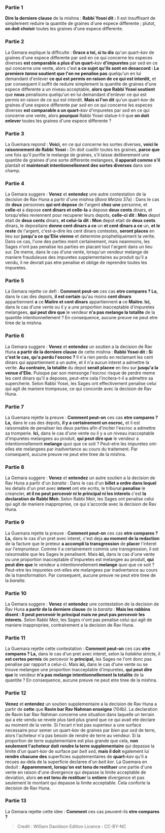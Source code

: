 
### Partie 1
<b>Dire la derniere clause</b> de la mishna : <b>Rabbi Yosei dit :</b> Il est insuffisant de simplement reduire la quantite de graines d'une espece differente ; plutot, <b>on doit choisir</b> toutes les graines d'une espece differente.

### Partie 2
La Gemara explique la difficulte : <b>Grace a toi, si tu dis</b> qu'un quart-<i>kav</i> de graines d'une espece differente par <i>seâ</i> en ce qui concerne les especes diverses <b>est comparable a plus d'un quart-</b><i>kav</i> <b>d'impuretes</b> par <i>seâ</i> en ce qui concerne une vente, alors c'est <b>a ce sujet qu'ils sont en desaccord : La premiere <i>tanna</i> soutient que l'on ne penalise pas</b> quelqu'un en lui demandant d'enlever <b>ce qui est permis en raison de ce qui est interdit,</b> et par consequent il suffit de reduire simplement la quantite de graines d'une espece differente a un niveau acceptable, <b>alors que Rabbi Yosei soutient</b> que <b>nous</b> penalisons</b> quelqu'un en lui demandant d'enlever ce qui est permis en raison de ce qui est interdit. <b>Mais si l'on dit</b> qu'un quart-<i>kav</i> de graines d'une espece differente par <i>seâ</i> en ce qui concerne les especes diverses <b>est comparable a un quart-</b><i>kav</i> d'impuretes par <i>seâ</i> en ce qui concerne une vente, alors <b>pourquoi</b> Rabbi Yosei statue-t-il que <b>on doit enlever</b> toutes les graines d'une espece differente ?

### Partie 3
La Guemara repond : <b>Voici,</b> en ce qui concerne les sortes diverses, <b>voici le raisonnement de Rabbi Yosei :</b> On doit cueillir toutes les graines, <b>parce que</b> une fois qu'il purifie le melange de graines, s'il laisse deliberement une quantite de graines d'une sorte differente melangees, <b>il apparait comme s'il</b> plantait et <b>maintenait intentionnellement des sortes diverses</b> dans son champ.

### Partie 4
La Gemara suggere : <b>Venez</b> et <b>entendez</b> une autre contestation de la decision de Rav Huna a partir d'une mishna (<i>Bava Metzia</i> 37a) : Dans le cas de <b>deux</b> personnes <b>qui ont depose</b> de l'argent <b>chez une</b> personne, et <b>celle-ci</b> a depose <b>cent dinars et celle-la</b> a depose <b>deux cents</b> dinars, et lorsqu'elles reviennent pour recuperer leurs depots, <b>celle-ci</b> <b>dit : Mon</b> depot etait de <b>deux cents</b> dinars, <b>et celui-la</b> <b>dit : Mon</b> depot etait de <b>deux cents</b> dinars, le depositaire <b>donne cent dinars a ce</b> un <b>et cent dinars a ce</b> un, <b>et le reste</b> de l'argent, c'est-a-dire les cent dinars contestes, <b>seront places</b> en lieu sur <b>jusqu'a ce qu'Elie vienne</b> et determine prophetiquement la verite. Dans ce cas, l'une des parties ment certainement, mais neanmoins, les Sages n'ont pas penalise les parties en placant tout l'argent dans un lieu sur. De meme, dans le cas d'une vente, lorsqu'un vendeur melange de maniere frauduleuse des impuretes supplementaires au produit qu'il a vendu, il ne devrait pas etre penalise et oblige de reprendre toutes les impuretes.

### Partie 5
La Gemara rejette ce defi : <b>Comment peut-on</b> ces cas <b>etre compares ? La,</b> dans le cas des depots, <b>il est certain</b> qu'au moins <b>cent dinars</b> appartiennent <b>a</b> ce <b>Maitre et cent dinars</b> appartiennent <b>a</b> ce <b>Maitre. Ici,</b> dans le cas d'une vente ou il y a une proportion inacceptable d'impuretes melangees, <b>qui peut dire que</b> le vendeur <b>n'a pas melange la totalite</b> de la quantite intentionnellement ? En consequence, aucune preuve ne peut etre tiree de la mishna.

### Partie 6
La Gemara suggere : <b>Venez</b> et <b>entendez</b> un soutien a la decision de Rav Huna <b>a partir de la derniere clause</b> de cette mishna : <b>Rabbi Yosei dit : Si c'est le cas, qu'a perdu l'escroc ?</b> Il n'a rien perdu en reclamant les cent dinars qui appartiennent a un autre, et il n'a aucun interet a admettre la verite. <b>Au contraire, la totalite</b> du depot <b>serait placee</b> en lieu sur <b>jusqu'a la venue d'Elie.</b> Puisque par son mensonge l'escroc risque de perdre meme les cent dinars qu'il a deposes, peut-etre cela l'incitera-t-il a admettre sa supercherie. Selon Rabbi Yosei, les Sages ont effectivement penalise celui qui agit de maniere trompeuse, ce qui concorde avec la decision de Rav Huna.

### Partie 7
La Guemara rejette la preuve : <b>Comment peut-on</b> ces cas <b>etre compares ? La,</b> dans le cas des depots, <b>il y a certainement un escroc,</b> et il est raisonnable de penaliser les deux parties afin d'inciter l'escroc a admettre sa tromperie. <b>Ici,</b> dans le cas d'une vente ou il y a un niveau inacceptable d'impuretes melangees au produit, <b>qui peut dire que</b> le vendeur a intentionnellement <b>melange</b> quoi que ce soit ? Peut-etre les impuretes ont-elles ete melangees par inadvertance au cours du traitement. Par consequent, aucune preuve ne peut etre tiree de la mishna.

### Partie 8
La Gemara suggere : <b>Venez</b> et <b>entendez</b> un autre soutien a la decision de Rav Huna a partir d'un <i>baraita</i> : Dans le cas d'un <b>billet a ordre dans lequel</b> les details d'un pret avec <b>interet</b> ont ete ecrits, le tribunal <b>penalise</b> le creancier, <b>et il ne peut percevoir ni le principal ni les interets</b> c'est <b>la declaration de Rabbi Meir. </b> Selon Rabbi Meir, les Sages ont penalise celui qui agit de maniere inappropriee, ce qui s'accorde avec la decision de Rav Huna.

### Partie 9
La Guemara rejette la preuve : <b>Comment peut-on</b> ces cas <b>etre compares ? La,</b> dans le cas d'un pret avec interet, c'est deja <b>au moment de la redaction</b> de la facture que le preteur <b>a accompli la transgression</b> de <b>placer</b> l'interet sur l'emprunteur. Comme il a certainement commis une transgression, il est raisonnable que les Sages le penalisent. Mais <b>ici,</b> dans le cas d'une vente ou une proportion inacceptable d'impuretes est melangee au produit, <b>qui peut dire que</b> le vendeur a intentionnellement <b>melange</b> quoi que ce soit ? Peut-etre les impuretes ont-elles ete melangees par inadvertance au cours de la transformation. Par consequent, aucune preuve ne peut etre tiree de la <i>baraita</i>.

### Partie 10
La Gemara suggere : <b>Venez</b> et <b>entendez</b> une contestation de la decision de Rav Huna <b>a partir de la derniere clause</b> de la <i>baraita</i> : <b>Mais les rabbins disent : Il peut percevoir le principal mais ne peut pas percevoir les interets.</b> Selon Rabbi Meir, les Sages n'ont pas penalise celui qui agit de maniere inappropriee, contrairement a la decision de Rav Huna.

### Partie 11
La Guemara rejette cette contestation : <b>Comment peut-on</b> ces cas <b>etre compares ? La,</b> dans le cas d'un pret avec interet, selon la <i>halakha</i> stricte, il <b>est certes permis</b> de percevoir le <b>principal,</b> les Sages ne l'ont donc pas penalise par rapport a celui-ci. Mais <b>ici,</b> dans le cas d'une vente ou se trouve melangee une proportion inacceptable d'impuretes, <b>qui peut dire que</b> le vendeur <b>n'a pas melange intentionnellement la totalite</b> de la quantite ? En consequence, aucune preuve ne peut etre tiree de la mishna.

### Partie 12
<b>Venez</b> et <b>entendez</b> un soutien supplementaire a la decision de Rav Huna a partir de <b>cette</b> que <b>Ravin bar Rav Nahman enseigne</b> (104b). La declaration de Ravin bar Rav Nahman concerne une situation dans laquelle un terrain qui a ete vendu se revele plus tard plus grand que ce qui avait ete declare au moment de la vente. Si l'ecart n'est pas superieur a une surface necessaire pour semer un quart-<i>kav</i> de graines par <i>bien que seâ</i> de terre, alors l'acheteur n'a pas besoin de rendre de terre au vendeur. Si la proportion de terre supplementaire est plus grande que cela, <b>non seulement l'acheteur doit</b> <b>rendre la terre supplementaire</b> qui depasse la limite d'un quart-<i>kav</i> de surface par <i>beit seâ</i>, <b>mais il doit</b> egalement lui <b>rendre chacune des</b> superficies supplementaires de <b>quart-</b><i>kav</i> qu'il a recues au-dela de la superficie declaree d'un <i>beit kor</i>. La Guemara en deduit : <b>Apparemment, lorsqu'on est tenu de restituer</b> une partie d'une vente en raison d'une divergence qui depasse la limite acceptable de deviation, alors <b>on est tenu de restituer</b> la <b>entiere</b> divergence et pas seulement le montant qui depasse la limite acceptable. Cela conforte la decision de Rav Huna.

### Partie 13
La Gemara rejette cette idee : <b>Comment</b> ces cas peuvent-ils <b>etre compares ?</b>

>Credit : William Davidson Edition
>Licence : CC-BY-NC